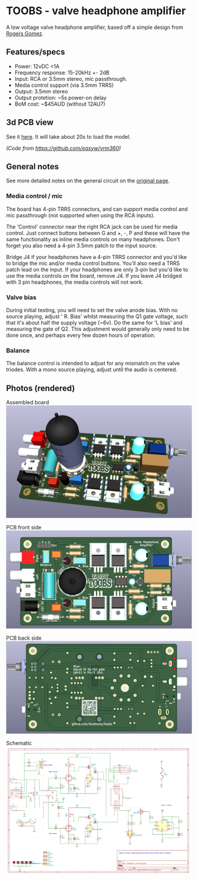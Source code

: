 # TOOBS - valve headphone amplifier

A low voltage valve headphone amplifier, based off a simple design
from [Rogers Gomez](https://diyaudioprojects.com/Solid/12AU7-IRF510-LM317-Headamp/).

## Features/specs

- Power: 12vDC <1A
- Frequency response: 15-20kHz +- 2dB
- Input: RCA or 3.5mm stereo, mic passthrough.
- Media control support (via 3.5mm TRRS)
- Output: 3.5mm stereo
- Output protetion: ~5s power-on delay
- BoM cost: ~$45AUD (without 12AU7)

## 3d PCB view

See it [here](https://buxtronix.github.io/toobs/3d/trrs.html). It will take about 20s to load the model.

*(Code from https://github.com/easyw/vrm360)*

## General notes

See more detailed notes on the general circuit on the [original
page](https://diyaudioprojects.com/Solid/12AU7-IRF510-LM317-Headamp/).

### Media control / mic

The board has 4-pin TRRS connectors, and can support media control and mic
passthrough (not supported when using the RCA inputs).

The 'Control' connector near the right RCA jack can be used for media
control. Just connect buttons between G and +, -, P and these will have
the same functionality as inline media controls on many headphones. Don't
forget you also need a 4-pin 3.5mm patch to the input source.

Bridge J4 if your headphones have a 4-pin TRRS connector and you'd like to
bridge the mic and/or media control buttons. You'll also need a TRRS patch
lead on the input.
If your headphones are only 3-pin but you'd like to use the media controls
on the board, remove J4. If you leave J4 bridged with 3 pin headphones,
the media controls will not work.

### Valve bias

During initial testing, you will need to set the valve anode bias. With 
no source playing, adjust ' R. Bias' whilst measuring the Q1 gate voltage,
such that it's about half the supply voltage (~6v). Do the same for 'L bias'
and measuring the gate of Q2. This adjustment would generally only need to
be done once, and perhaps every few dozen hours of operation.

### Balance

The balance control is intended to adjust for any mismatch on the valve
triodes. With a mono source playing, adjust until the audio is centered.


## Photos (rendered)

Assembled board
![Board rendering](pics/assembly.png)

PCB front side
![PCB Front](pics/board-front.png)

PCB back side
![PCB Back](pics/board-back.png)

Schematic
![Schematic](pics/schematic.png)


